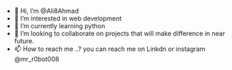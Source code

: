 - 👋 Hi, I’m @Ali8Ahmad
- 👀 I’m interested in web development
- 🌱 I’m currently learning python
- 💞️ I’m looking to collaborate on projects that will make difference in near future.
- 📫 How to reach me ..? you can reach me on Linkdn or instagram @mr_r0bot008

<!---
Ali8Ahmad/Ali8Ahmad is a ✨ special ✨ repository because its `README.md` (this file) appears on your GitHub profile.
You can click the Preview link to take a look at your changes.
--->
